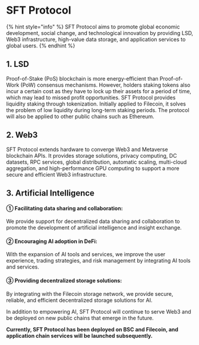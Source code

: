 # SFT Protocol

{% hint style="info" %}
SFT Protocol aims to promote global economic development, social change, and technological innovation by providing LSD, Web3 infrastructure, high-value data storage, and application services to global users.
{% endhint %}

## **1. LSD**

Proof-of-Stake (PoS) blockchain is more energy-efficient than Proof-of-Work (PoW) consensus mechanisms. However, holders staking tokens also incur a certain cost as they have to lock up their assets for a period of time, which may lead to missed profit opportunities. SFT Protocol provides liquidity staking through tokenization. Initially applied to Filecoin, it solves the problem of low liquidity during long-term staking periods. The protocol will also be applied to other public chains such as Ethereum.

## 2. Web3

SFT Protocol extends hardware to converge Web3 and Metaverse blockchain APIs. It provides storage solutions, privacy computing, DC datasets, RPC services, global distribution, automatic scaling, multi-cloud aggregation, and high-performance GPU computing to support a more secure and efficient Web3 infrastructure.

## 3. Artificial Intelligence

#### ① Facilitating data sharing and collaboration:

We provide support for decentralized data sharing and collaboration to promote the development of artificial intelligence and insight exchange.

#### ② Encouraging AI adoption in DeFi:

With the expansion of AI tools and services, we improve the user experience, trading strategies, and risk management by integrating AI tools and services.

#### ③ Providing decentralized storage solutions:

By integrating with the Filecoin storage network, we provide secure, reliable, and efficient decentralized storage solutions for AI.

In addition to empowering AI, SFT Protocol will continue to serve Web3 and be deployed on new public chains that emerge in the future.



**Currently, SFT Protocol has been deployed on BSC and Filecoin, and application chain services will be launched subsequently.**
